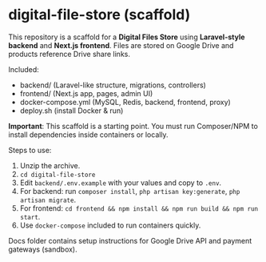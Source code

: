 # digital-file-store (scaffold)

This repository is a scaffold for a **Digital Files Store** using **Laravel-style backend** and **Next.js frontend**.
Files are stored on Google Drive and products reference Drive share links.

Included:
- backend/ (Laravel-like structure, migrations, controllers)
- frontend/ (Next.js app, pages, admin UI)
- docker-compose.yml (MySQL, Redis, backend, frontend, proxy)
- deploy.sh (install Docker & run)

**Important**: This scaffold is a starting point. You must run Composer/NPM to install dependencies inside containers or locally.

Steps to use:
1. Unzip the archive.
2. `cd digital-file-store`
3. Edit `backend/.env.example` with your values and copy to `.env`.
4. For backend: run `composer install`, `php artisan key:generate`, `php artisan migrate`.
5. For frontend: `cd frontend && npm install && npm run build && npm run start`.
6. Use `docker-compose` included to run containers quickly.

Docs folder contains setup instructions for Google Drive API and payment gateways (sandbox).

